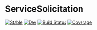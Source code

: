 # ServiceSolicitation

[![Stable](https://img.shields.io/badge/docs-stable-blue.svg)](https://chriselrod.github.io/ServiceSolicitation.jl/stable)
[![Dev](https://img.shields.io/badge/docs-dev-blue.svg)](https://chriselrod.github.io/ServiceSolicitation.jl/dev)
[![Build Status](https://github.com/chriselrod/ServiceSolicitation.jl/workflows/CI/badge.svg)](https://github.com/chriselrod/ServiceSolicitation.jl/actions)
[![Coverage](https://codecov.io/gh/chriselrod/ServiceSolicitation.jl/branch/master/graph/badge.svg)](https://codecov.io/gh/chriselrod/ServiceSolicitation.jl)
